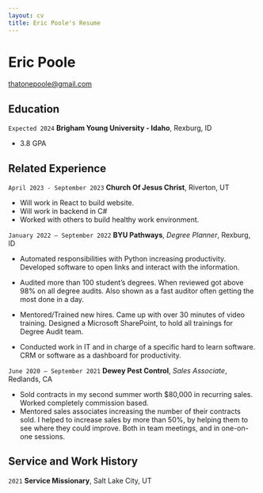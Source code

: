 ```yaml
---
layout: cv
title: Eric Poole's Resume
---
```


# Eric Poole

<div id="webaddress">
<a href="mailto:thatonepoole@gmail.com">thatonepoole@gmail.com</a>
</div>

<!-- https://www.monique.tech/the-art-of-markdown -->

## Education

`Expected 2024`
**Brigham Young University - Idaho**, Rexburg, ID

- 3.8 GPA <!-- Nice --->

## Related Experience

`April 2023 - September 2023`
**Church Of Jesus Christ**, Riverton, UT

- Will work in React to build website.
- Will work in backend in C#
- Worked with others to build healthy work environment.

`January 2022 – September 2022`
**BYU Pathways**, _Degree Planner_, Rexburg, ID

- Automated responsibilities with Python increasing productivity. Developed software to open links and interact with the information.

- Audited more than 100 student’s degrees. When reviewed got above 98% on all degree audits. Also shown as a fast auditor often getting the most done in a day.

- Mentored/Trained new hires. Came up with over 30 minutes of video training. Designed a Microsoft SharePoint, to hold all trainings for Degree Audit team.

- Conducted work in IT and in charge of a specific hard to learn software. CRM or software as a dashboard for productivity.

`June 2020 – September 2021`
**Dewey Pest Control**, _Sales Associate_, Redlands, CA

- Sold contracts in my second summer worth $80,000 in recurring sales. Worked completely commission based.
- Mentored sales associates increasing the number of their contracts sold. I helped to increase sales by more than 50%, by helping them to see where they could improve. Both in team meetings, and in one-on-one sessions.

## Service and Work History

`2021`
**Service Missionary**, Salt Lake City, UT

<!-- ### Footer

Last updated: March, 2023 -->



